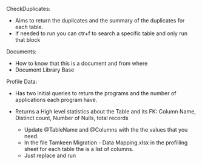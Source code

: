 CheckDuplicates: 
- Aims to return the duplicates and the summary of the duplicates for each table.
- If needed to run you can ctr+f to search a specific table and only run that block


Documents:
- How to know that this is a document and from where
- Document Library Base



Profile Data:
- Has two initial queries to return the programs and the number of applications each program have.

- Returns a High level statistics about the Table and its FK: Column Name, Distinct count, Number of Nulls, total records
    - Update @TableName and @Columns with the the values that you need.
    - In the file Tamkeen Migration - Data Mapping.xlsx in the profilling sheet for each table the is a list of columns.
    - Just replace and run